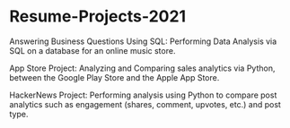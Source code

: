 # Resume-Projects-2021

Answering Business Questions Using SQL: Performing Data Analysis via SQL on a database for an online music store.


App Store Project: Analyzing and Comparing sales analytics via Python, between the Google Play Store and the Apple App Store.


HackerNews Project: Performing analysis using Python to compare post analytics such as engagement (shares, comment, upvotes, etc.) and post type.

